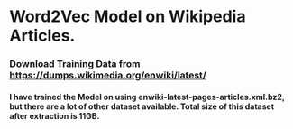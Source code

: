 # Word2Vec Model on Wikipedia Articles.

### Download Training Data from https://dumps.wikimedia.org/enwiki/latest/ 

#### I have trained the Model on using enwiki-latest-pages-articles.xml.bz2, but there are a lot of other dataset available. Total size of this dataset after extraction is 11GB. 
